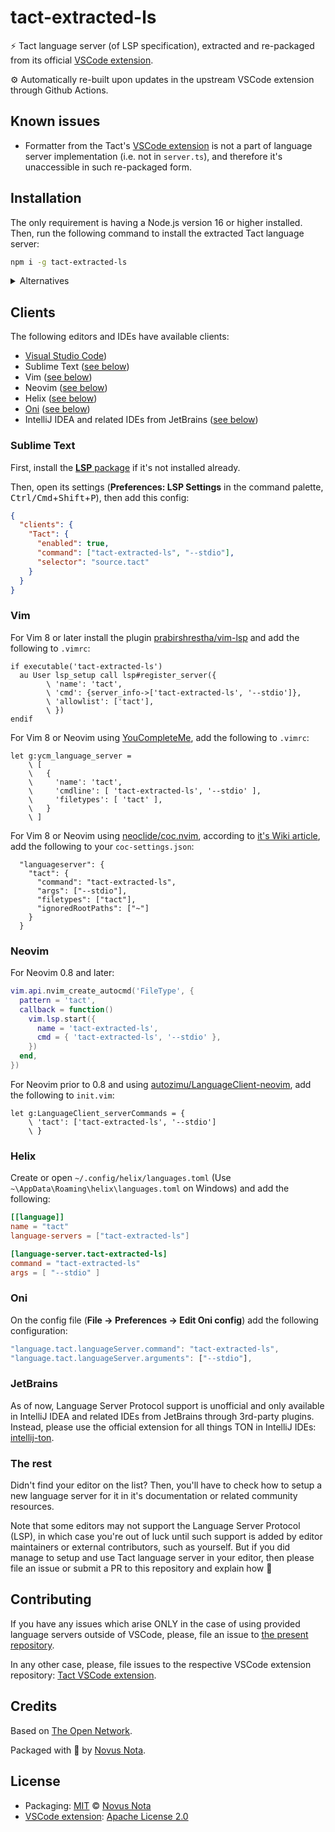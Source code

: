 # tact-extracted-ls

⚡ Tact language server (of LSP specification), extracted and re-packaged from its official [VSCode extension](https://github.com/tact-lang/tact-vscode).

⚙ Automatically re-built upon updates in the upstream VSCode extension through Github Actions.

## Known issues

* Formatter from the Tact's [VSCode extension](https://github.com/tact-lang/tact-vscode) is not a part of language server implementation (i.e. not in `server.ts`), and therefore it's unaccessible in such re-packaged form.

## Installation

The only requirement is having a Node.js version 16 or higher installed. Then, run the following command to install the extracted Tact language server:

```bash
npm i -g tact-extracted-ls
```

<details>
  <summary>Alternatives</summary>
  <p></p>

  Using `yarn`:

  ```bash
  yarn global add tact-extracted-ls
  ```

  Using `pnpm`:

  ```bash
  pnpm add -g tact-extracted-ls
  ```

  Using `bun`:

  ```bash
  bun add -g tact-extracted-ls
  ```

</details>

## Clients

The following editors and IDEs have available clients:

<!--
  TODO: plugins or PRs to support default configuration
  (or at least submit a PR for default configuration)

- [Helix](https://helix-editor.com/) (built-in support)
- Sublime Text (plugin is in the making)
- Emacs        (plugin is in the making)
- Neovim: nvim-lspconfig, mason-lsp
-->

* [Visual Studio Code](https://marketplace.visualstudio.com/items?itemName=KonVik.tact-lang-vscode))
* Sublime Text ([see below](#sublime))
* Vim ([see below](#vim))
* Neovim ([see below](#neovim))
* Helix ([see below](#helix))
* [Oni](https://github.com/onivim/oni) ([see below](#oni))
* IntelliJ IDEA and related IDEs from JetBrains ([see below](#jetbrains))

### Sublime Text

First, install the [**LSP** package](https://packagecontrol.io/packages/LSP) if it's not installed already.

Then, open its settings (**Preferences: LSP Settings** in the command palette, <kbd>Ctrl/Cmd</kbd>+<kbd>Shift</kbd>+<kbd>P</kbd>), then add this config:

```json
{
  "clients": {
    "Tact": {
      "enabled": true,
      "command": ["tact-extracted-ls", "--stdio"],
      "selector": "source.tact"
    }
  }
}
```

### Vim

For Vim 8 or later install the plugin [prabirshrestha/vim-lsp](https://github.com/prabirshrestha/vim-lsp) and add the following to `.vimrc`:

```vim
if executable('tact-extracted-ls')
  au User lsp_setup call lsp#register_server({
        \ 'name': 'tact',
        \ 'cmd': {server_info->['tact-extracted-ls', '--stdio']},
        \ 'allowlist': ['tact'],
        \ })
endif
```

For Vim 8 or Neovim using [YouCompleteMe](https://github.com/ycm-core/YouCompleteMe), add the following to `.vimrc`:

```vim
let g:ycm_language_server =
    \ [
    \   {
    \     'name': 'tact',
    \     'cmdline': [ 'tact-extracted-ls', '--stdio' ],
    \     'filetypes': [ 'tact' ],
    \   }
    \ ]
```

For Vim 8 or Neovim using [neoclide/coc.nvim](https://github.com/neoclide/coc.nvim), according to [it's Wiki article](https://github.com/neoclide/coc.nvim/wiki/Language-servers#bash), add the following to your `coc-settings.json`:

```jsonc
  "languageserver": {
    "tact": {
      "command": "tact-extracted-ls",
      "args": ["--stdio"],
      "filetypes": ["tact"],
      "ignoredRootPaths": ["~"]
    }
  }
```

### Neovim

For Neovim 0.8 and later:

```lua
vim.api.nvim_create_autocmd('FileType', {
  pattern = 'tact',
  callback = function()
    vim.lsp.start({
      name = 'tact-extracted-ls',
      cmd = { 'tact-extracted-ls', '--stdio' },
    })
  end,
})
```

For Neovim prior to 0.8 and using [autozimu/LanguageClient-neovim](https://github.com/autozimu/LanguageClient-neovim), add the following to `init.vim`:

```vim
let g:LanguageClient_serverCommands = {
    \ 'tact': ['tact-extracted-ls', '--stdio']
    \ }
```

### Helix

Create or open `~/.config/helix/languages.toml` (Use `~\AppData\Roaming\helix\languages.toml` on Windows) and add the following:

```toml
[[language]]
name = "tact"
language-servers = ["tact-extracted-ls"]

[language-server.tact-extracted-ls]
command = "tact-extracted-ls"
args = [ "--stdio" ]
```

### Oni

On the config file (**File → Preferences → Edit Oni config**) add the following configuration:

```javascript
"language.tact.languageServer.command": "tact-extracted-ls",
"language.tact.languageServer.arguments": ["--stdio"],
```

### JetBrains

As of now, Language Server Protocol support is unofficial and only available in IntelliJ IDEA and related IDEs from JetBrains through 3rd-party plugins. Instead, please use the official extension for all things TON in IntelliJ IDEs: [intellij-ton](https://plugins.jetbrains.com/plugin/23382-ton).

### The rest

Didn't find your editor on the list? Then, you'll have to check how to setup a new language server for it in it's documentation or related community resources.

Note that some editors may not support the Language Server Protocol (LSP), in which case you're out of luck until such support is added by editor maintainers or external contributors, such as yourself. But if you did manage to setup and use Tact language server in your editor, then please file an issue or submit a PR to this repository and explain how 🤗

## Contributing

If you have any issues which arise ONLY in the case of using provided language servers outside of VSCode, please, file an issue to [the present repository](https://github.com/novusnota/tact-extracted-ls/issues).

In any other case, please, file issues to the respective VSCode extension repository: [Tact VSCode extension](https://github.com/tact-lang/tact-vscode).

## Credits

Based on [The Open Network](https://ton.org).

Packaged with 🤍 by [Novus Nota](https://github.com/novusnota).

## License

* Packaging: [MIT](https://github.com/novusnota/tact-extracted-ls/blob/main/LICENSE) © [Novus Nota](https://github.com/novusnota)
* [VSCode extension](https://github.com/tact-lang/tact-vscode): [Apache License 2.0](https://github.com/tact-lang/tact-vscode/blob/main/LICENSE)
